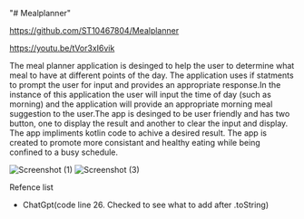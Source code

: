 "# Mealplanner" 


https://github.com/ST10467804/Mealplanner



https://youtu.be/tVor3xI6vik

The meal planner application is desinged to help the user to determine what meal to have at different points of the day. The application uses if statments to prompt the user for input and provides an appropriate response.In the instance of this application the user will input the time of day (such as morning) and the application will provide an appropriate morning meal suggestion to the user.The app is desinged to be user friendly and has two button, one to display the result and another to clear the input and display. The app impliments kotlin code to achive a desired result. The app is created to promote more consistant and healthy eating while being confined to a busy schedule.





![Screenshot (1)](https://github.com/user-attachments/assets/0a0a93e9-f767-4d4c-a7d0-cce237ec9693)
![Screenshot (3)](https://github.com/user-attachments/assets/b86cb5f6-b8e1-4869-ad26-1d4c5c08f161)





Refence list 
- ChatGpt(code line 26. Checked to see what to add after .toString)
